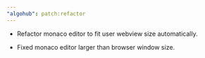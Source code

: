 ```yaml
---
"algohub": patch:refactor
---
```


- Refactor monaco editor to fit user webview size automatically.

- Fixed monaco editor larger than browser window size.
